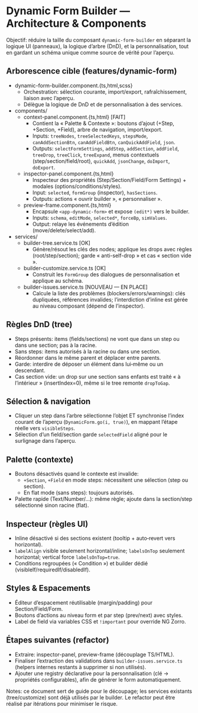 # Dynamic Form Builder — Architecture & Components

Objectif: réduire la taille du composant `dynamic-form-builder` en séparant la logique UI (panneaux), la logique d’arbre (DnD), et la personnalisation, tout en gardant un schéma unique comme source de vérité pour l’aperçu.

## Arborescence cible (features/dynamic-form)

- dynamic-form-builder.component.{ts,html,scss}
  - Orchestration: sélection courante, import/export, rafraîchissement, liaison avec l’aperçu.
  - Délègue la logique de DnD et de personnalisation à des services.
- components/
  - context-panel.component.{ts,html} [FAIT]
    - Contient la « Palette & Contexte »: boutons d’ajout (+Step, +Section, +Field), arbre de navigation, import/export.
    - Inputs: `treeNodes`, `treeSelectedKeys`, `stepsMode`, `canAddSectionBtn`, `canAddFieldBtn`, `canQuickAddField`, `json`.
    - Outputs: `selectFormSettings`, `addStep`, `addSection`, `addField`, `treeDrop`, `treeClick`, `treeExpand`, menus contextuels (step/section/field/root), `quickAdd`, `jsonChange`, `doImport`, `doExport`.
  - inspector-panel.component.{ts,html}
    - Inspecteur des propriétés (Step/Section/Field/Form Settings) + modales (options/conditions/styles).
    - Input: `selected`, `formGroup` (inspector), `hasSections`.
    - Outputs: actions « ouvrir builder », « personnaliser ».
  - preview-frame.component.{ts,html}
    - Encapsule `<app-dynamic-form>` et expose `(edit*)` vers le builder.
    - Inputs: `schema`, `editMode`, `selected*`, `forceBp`, `simValues`.
    - Output: relaye les événements d’édition (move/delete/select/add).
- services/
  - builder-tree.service.ts [OK]
    - Génère/résout les clés des nodes; applique les drops avec règles (root/step/section); garde « anti-self-drop » et cas « section vide ».
  - builder-customize.service.ts [OK]
    - Construit les `FormGroup` des dialogues de personnalisation et applique au schéma.
  - builder-issues.service.ts [NOUVEAU — EN PLACE]
    - Calcule la liste des problèmes (blockers/errors/warnings): clés dupliquées, références invalides; l’interdiction d’inline est gérée au niveau composant (dépend de l’inspector).

## Règles DnD (tree)

- Steps présents: items (fields/sections) ne vont que dans un step ou dans une section; pas à la racine.
- Sans steps: items autorisés à la racine ou dans une section.
- Réordonner dans le même parent et déplacer entre parents.
- Garde: interdire de déposer un élément dans lui‑même ou un descendant.
- Cas section vide: un drop sur une section sans enfants est traité « à l’intérieur » (insertIndex=0), même si le tree remonte `dropToGap`.

## Sélection & navigation

- Cliquer un step dans l’arbre sélectionne l’objet ET synchronise l’index courant de l’aperçu (`DynamicForm.go(i, true)`), en mappant l’étape réelle vers `visibleSteps`.
- Sélection d’un field/section garde `selectedField` aligné pour le surlignage dans l’aperçu.

## Palette (contexte)

- Boutons désactivés quand le contexte est invalide:
  - `+Section`, `+Field` en mode steps: nécessitent une sélection (step ou section).
  - En flat mode (sans steps): toujours autorisés.
- Palette rapide (Text/Number/…): même règle; ajoute dans la section/step sélectionné sinon racine (flat).

## Inspecteur (règles UI)

- Inline désactivé si des sections existent (tooltip + auto‑revert vers horizontal).
- `labelAlign` visible seulement horizontal/inline; `labelsOnTop` seulement horizontal; vertical force `labelsOnTop=true`.
- Conditions regroupées (« Condition ») et builder dédié (visibleIf/requiredIf/disabledIf).

## Styles & Espacements

- Éditeur d’espacement réutilisable (margin/padding) pour Section/Field/Form.
- Boutons d’actions au niveau form et par step (prev/next) avec styles.
- Label de field via variables CSS et `!important` pour override NG Zorro.

## Étapes suivantes (refactor)

- Extraire: inspector-panel, preview-frame (découplage TS/HTML).
- Finaliser l’extraction des validations dans `builder-issues.service.ts` (helpers internes restants à supprimer si non utilisés).
- Ajouter une registry déclarative pour la personnalisation (clé → propriétés configurables), afin de générer le form automatiquement.

Notes: ce document sert de guide pour le découpage; les services existants (tree/customize) sont déjà utilisés par le builder. Le refactor peut être réalisé par itérations pour minimiser le risque.
